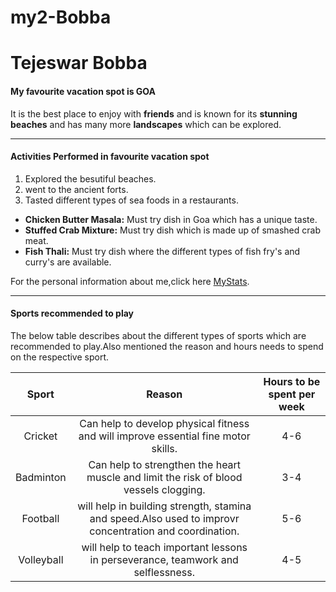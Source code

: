 # my2-Bobba
# Tejeswar Bobba
#### My favourite vacation spot is GOA
 It is the best place to enjoy with **friends** and is known for its **stunning beaches** and has many more **landscapes** which can be explored.

 
---

#### Activities Performed in favourite vacation spot 

1. Explored the besutiful beaches.
2. went to the ancient forts.
3. Tasted different types of sea foods in a restaurants.
- **Chicken Butter Masala:** Must try dish in Goa which has a unique taste.
- **Stuffed Crab Mixture:** Must try dish which is made up of smashed crab meat.
- **Fish Thali:** Must try dish where the different types of fish fry's and curry's are available.

For the personal information about me,click here [MyStats](MyStats.md).

---

#### Sports recommended to play

The below table describes about the different types of sports which are recommended to play.Also mentioned the reason and hours needs to spend on the respective sport.

| Sport | Reason | Hours to be spent per week|
|:---:|:---:|:---:|
| Cricket |Can help to develop physical fitness and will improve essential fine motor skills. | 4-6 |
| Badminton | Can help to strengthen the heart muscle and limit the risk of blood vessels clogging. | 3-4 |
| Football | will help in building strength, stamina and speed.Also used to improvr concentration and coordination.| 5-6 |
| Volleyball | will help to teach important lessons in perseverance, teamwork and selflessness. | 4-5 |

